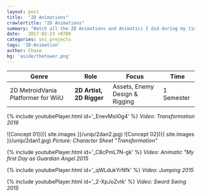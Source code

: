 ```yaml
---
layout: post
title:  "2D Animations"
crawlertitle: "2D Animations"
summary: "Watch all the 2D Animations and Animatics I did during my time at h_da university. Enjoy!"
date:   2017-02-23 +0700
categories: uni_projects
tags: '2D-Animation'
author: Chase
bg: 'aside/thetower.png'
---
```



Genre | Role | Focus | Time |
------------ | -------------| -------- |----|
2D MetroidVania Platformer for WiiU | **2D Artist, 2D Rigger** | Assets, Enemy Design & Rigging | 1 Semester |


{% include youtubePlayer.html id='_EnevMsii0g4' %}
*Video: Transformation 2016* 

![Concept 01]({{ site.images }}/unip/2dan2.jpg)
![Concept 02]({{ site.images }}/unip/2dan1.jpg)
*Picture: Character Sheet "Transformation"*

{% include youtubePlayer.html id='_C8cPmL7N-gk' %}
*Video: Animatic "My first Day as Guardian Angel 2015* 

{% include youtubePlayer.html id='_qWLdukYrNfk' %}
*Video: Jumping 2015* 

{% include youtubePlayer.html id='_2-XpJoZvtk' %}
*Video: Sword Swing 2015* 


